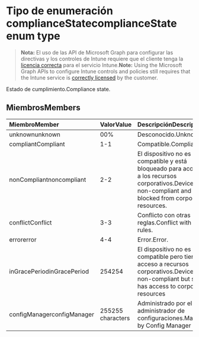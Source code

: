 # <a name="compliancestate-enum-type"></a><span data-ttu-id="f384a-101">Tipo de enumeración complianceState</span><span class="sxs-lookup"><span data-stu-id="f384a-101">complianceState enum type</span></span>

> <span data-ttu-id="f384a-102">**Nota:** El uso de las API de Microsoft Graph para configurar las directivas y los controles de Intune requiere que el cliente tenga la [licencia correcta](https://go.microsoft.com/fwlink/?linkid=839381) para el servicio Intune.</span><span class="sxs-lookup"><span data-stu-id="f384a-102">**Note:** Using the Microsoft Graph APIs to configure Intune controls and policies still requires that the Intune service is [correctly licensed](https://go.microsoft.com/fwlink/?linkid=839381) by the customer.</span></span>

<span data-ttu-id="f384a-103">Estado de cumplimiento.</span><span class="sxs-lookup"><span data-stu-id="f384a-103">Compliance state.</span></span>
## <a name="members"></a><span data-ttu-id="f384a-104">Miembros</span><span class="sxs-lookup"><span data-stu-id="f384a-104">Members</span></span>
|<span data-ttu-id="f384a-105">Miembro</span><span class="sxs-lookup"><span data-stu-id="f384a-105">Member</span></span>|<span data-ttu-id="f384a-106">Valor</span><span class="sxs-lookup"><span data-stu-id="f384a-106">Value</span></span>|<span data-ttu-id="f384a-107">Descripción</span><span class="sxs-lookup"><span data-stu-id="f384a-107">Description</span></span>|
|:---|:---|:---|
|<span data-ttu-id="f384a-108">unknown</span><span class="sxs-lookup"><span data-stu-id="f384a-108">unknown</span></span>|<span data-ttu-id="f384a-109">0</span><span class="sxs-lookup"><span data-stu-id="f384a-109">0%</span></span>|<span data-ttu-id="f384a-110">Desconocido.</span><span class="sxs-lookup"><span data-stu-id="f384a-110">Unknown</span></span>|
|<span data-ttu-id="f384a-111">compliant</span><span class="sxs-lookup"><span data-stu-id="f384a-111">Compliant</span></span>|<span data-ttu-id="f384a-112">1</span><span class="sxs-lookup"><span data-stu-id="f384a-112">-1</span></span>|<span data-ttu-id="f384a-113">Compatible.</span><span class="sxs-lookup"><span data-stu-id="f384a-113">Compliant</span></span>|
|<span data-ttu-id="f384a-114">nonCompliant</span><span class="sxs-lookup"><span data-stu-id="f384a-114">noncompliant</span></span>|<span data-ttu-id="f384a-115">2</span><span class="sxs-lookup"><span data-stu-id="f384a-115">-2</span></span>|<span data-ttu-id="f384a-116">El dispositivo no es compatible y está bloqueado para acceder a los recursos corporativos.</span><span class="sxs-lookup"><span data-stu-id="f384a-116">Device is non-compliant and is blocked from corporate resources.</span></span>|
|<span data-ttu-id="f384a-117">conflict</span><span class="sxs-lookup"><span data-stu-id="f384a-117">Conflict</span></span>|<span data-ttu-id="f384a-118">3</span><span class="sxs-lookup"><span data-stu-id="f384a-118">-3</span></span>|<span data-ttu-id="f384a-119">Conflicto con otras reglas.</span><span class="sxs-lookup"><span data-stu-id="f384a-119">Conflict with other rules.</span></span>|
|<span data-ttu-id="f384a-120">error</span><span class="sxs-lookup"><span data-stu-id="f384a-120">error</span></span>|<span data-ttu-id="f384a-121">4</span><span class="sxs-lookup"><span data-stu-id="f384a-121">-4</span></span>|<span data-ttu-id="f384a-122">Error.</span><span class="sxs-lookup"><span data-stu-id="f384a-122">Error.</span></span>|
|<span data-ttu-id="f384a-123">inGracePeriod</span><span class="sxs-lookup"><span data-stu-id="f384a-123">inGracePeriod</span></span>|<span data-ttu-id="f384a-124">254</span><span class="sxs-lookup"><span data-stu-id="f384a-124">254</span></span>|<span data-ttu-id="f384a-125">El dispositivo no es compatible pero tiene acceso a recursos corporativos.</span><span class="sxs-lookup"><span data-stu-id="f384a-125">Device is non-compliant but still has access to corporate resources</span></span>|
|<span data-ttu-id="f384a-126">configManager</span><span class="sxs-lookup"><span data-stu-id="f384a-126">configManager</span></span>|<span data-ttu-id="f384a-127">255</span><span class="sxs-lookup"><span data-stu-id="f384a-127">255 characters</span></span>|<span data-ttu-id="f384a-128">Administrado por el administrador de configuraciones.</span><span class="sxs-lookup"><span data-stu-id="f384a-128">Managed by Config Manager</span></span>|








